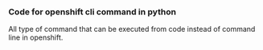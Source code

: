 ### Code for openshift cli command in python ###

All type of command that can be executed from code instead of command line in openshift.

